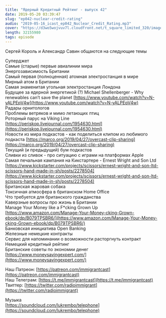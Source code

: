 ```yaml
---
title: "Ядерный Кредитный Рейтинг - выпуск 42"
date: 2019-05-20 03:39:47
slug: "ep042-nuclear-credit-rating"
audio: "2019-05-16_icast_ep042_Nuclear_Credit_Rating.mp3"
cover: "https://d3wo5wojvuv7l.cloudfront.net/t_square_limited_320/images.spreaker.com/original/d20daaa729fc8cae11f6717f5c961b50.jpg"
length: 32155980
tags: episode
---
```

Сергей Король и Александр Савин общаются на следующие темы  
  
Суперджет  
Самые (старые) первые авиалинии мира  
Энергозависимость Британии  
Самый первая (полноценная) атомная электростанция в мире  
Мирный атом в Британии  
Самая знаменитая угольная электростанция Лондона  
Будущее за ядерной энергетикой (?) Michael Shellenberger - Why renewables can’t save the planet [https://www.youtube.com/watch?v=N-yALPEpV4w](https://www.youtube.com/watch?v=N-yALPEpV4w)  
Радары орнитологов  
Проблемы ветряков и мимо летающих птиц  
Роторный парус на Viking Line [https://periskop.livejournal.com/1954630.html](https://periskop.livejournal.com/1954630.html)  
Новости из мира подкастов - как поделиться клипом из любимого подкаста [https://marco.org/2019/04/27/overcast-clip-sharing](https://marco.org/2019/04/27/overcast-clip-sharing)  
Текущий (и предыдущий) бум подкастов  
Сливки из сливок - про ситуацию с играми на платформах Apple  
Самая печальная кампания на Кикстартере - Ernest Wright and Son Ltd [https://www.kickstarter.com/projects/scissors/ernest-wright-and-son-ltd-scissors-hand-made-in-sh/posts/2278504](https://www.kickstarter.com/projects/scissors/ernest-wright-and-son-ltd-scissors-hand-made-in-sh/posts/2278504)  
Британская жаровая собака  
Токсичная атмосфера в британском Home Office  
Что требуется для британского гражданства  
Каверзные вопросы про жизнь в Британии  
Manage Your Money like a F\*cking Grown Up [https://www.amazon.com/Manage-Your-Money-cking-Grown-ebook/dp/B079TPSBR6/](https://www.amazon.com/Manage-Your-Money-cking-Grown-ebook/dp/B079TPSBR6/)  
Банковская инициатива Open Banking  
Железные немецкие контракты  
Сервис для напоминании о возможности расторгнуть контракт  
Немецкий кредитный рейтинг  
Британские советы по экономии денег [https://www.moneysavingexpert.com/](https://www.moneysavingexpert.com/)  
  
Наш Патреон: [https://patreon.com/immigrantcast](https://patreon.com/immigrantcast)  
Наш Телеграм: [https://t.me/immigrantcast](https://t.me/immigrantcast)  
Твиттер: [https://twitter.com/radioimmigrant](https://twitter.com/radioimmigrant)  
  
Музыка  
[https://soundcloud.com/lukrembo/telephone](https://soundcloud.com/lukrembo/telephone)
